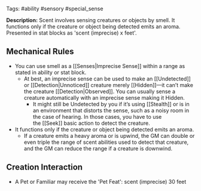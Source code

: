 Tags: #ability #sensory #special_sense

**Description:** Scent involves sensing creatures or objects by smell. It functions only if the creature or object being detected emits an aroma. Presented in stat blocks as 'scent (imprecise) x feet'.

## Mechanical Rules

- You can use smell as a [[Senses|Imprecise Sense]] within a range as stated in ability or stat block.
	-  At best, an imprecise sense can be used to make an [[Undetected]]  or [[Detection|Unnoticed]] creature merely [[Hidden]]—it can’t make the creature [[Detection|Observed]].   You can usually sense a creature automatically with an imprecise sense making it Hidden.
		- It might still be Undetected by you if it’s using [[Stealth]] or is in an environment that distorts the sense, such as a noisy room in the case of hearing. In those cases, you have to use the [[Seek]] basic action to detect the creature. 
- It functions only if the creature or object being detected emits an aroma.
	- If a creature emits a heavy aroma or is upwind, the GM can double or even triple the range of scent abilities used to detect that creature, and the GM can reduce the range if a creature is downwind.

## Creation Interaction

- A Pet or Familiar may receive the 'Pet Feat': scent (imprecise) 30 feet